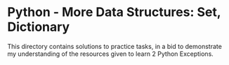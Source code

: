 # Python - More Data Structures: Set, Dictionary
This directory contains solutions to practice tasks, in a bid to demonstrate my understanding of the resources given to learn 2 Python Exceptions.
